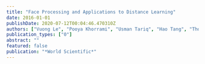 ```yaml
---
title: "Face Processing and Applications to Distance Learning"
date: 2016-01-01
publishDate: 2020-07-12T00:04:46.470310Z
authors: ["Vuong Le", "Pooya Khorrami", "Usman Tariq", "Hao Tang", "Thomas Huang"]
publication_types: ["0"]
abstract: ""
featured: false
publication: "*World Scientific*"
---
```


